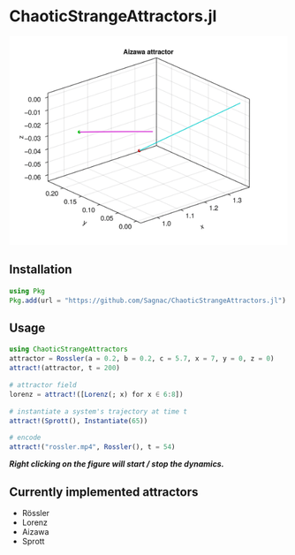 # ChaoticStrangeAttractors.jl

![aizawa.gif](images/aizawa.gif)

## Installation

```julia
using Pkg
Pkg.add(url = "https://github.com/Sagnac/ChaoticStrangeAttractors.jl")
```

## Usage

```julia
using ChaoticStrangeAttractors
attractor = Rossler(a = 0.2, b = 0.2, c = 5.7, x = 7, y = 0, z = 0)
attract!(attractor, t = 200)
```

```julia
# attractor field
lorenz = attract!([Lorenz(; x) for x ∈ 6:8])
```

```julia
# instantiate a system's trajectory at time t
attract!(Sprott(), Instantiate(65))
```

```julia
# encode
attract!("rossler.mp4", Rossler(), t = 54)
```

***Right clicking on the figure will start / stop the dynamics.***

## Currently implemented attractors

* Rössler
* Lorenz
* Aizawa
* Sprott
